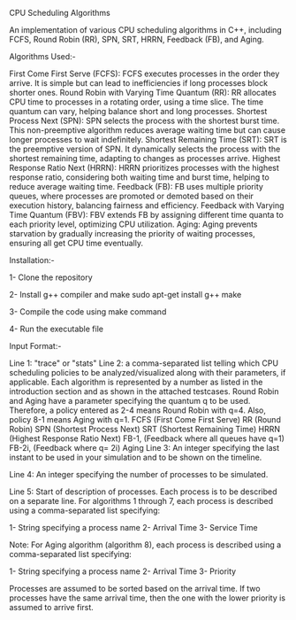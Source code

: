 CPU Scheduling Algorithms

An implementation of various CPU scheduling algorithms in C++, including FCFS, Round Robin (RR), SPN, SRT, HRRN, Feedback (FB), and Aging.



Algorithms Used:-

First Come First Serve (FCFS):
FCFS executes processes in the order they arrive. It is simple but can lead to inefficiencies if long processes block shorter ones.
Round Robin with Varying Time Quantum (RR):
RR allocates CPU time to processes in a rotating order, using a time slice. The time quantum can vary, helping balance short and long processes.
Shortest Process Next (SPN):
SPN selects the process with the shortest burst time. This non-preemptive algorithm reduces average waiting time but can cause longer processes to wait indefinitely.
Shortest Remaining Time (SRT):
SRT is the preemptive version of SPN. It dynamically selects the process with the shortest remaining time, adapting to changes as processes arrive.
Highest Response Ratio Next (HRRN):
HRRN prioritizes processes with the highest response ratio, considering both waiting time and burst time, helping to reduce average waiting time.
Feedback (FB):
FB uses multiple priority queues, where processes are promoted or demoted based on their execution history, balancing fairness and efficiency.
Feedback with Varying Time Quantum (FBV):
FBV extends FB by assigning different time quanta to each priority level, optimizing CPU utilization.
Aging:
Aging prevents starvation by gradually increasing the priority of waiting processes, ensuring all get CPU time eventually.



Installation:-

1- Clone the repository

2- Install g++ compiler and make
sudo apt-get install g++ make

3- Compile the code using make command

4- Run the executable file


Input Format:-

Line 1: "trace" or "stats"
Line 2: a comma-separated list telling which CPU scheduling policies to be analyzed/visualized along with their parameters, if applicable. Each algorithm is represented by a number as listed in the introduction section and as shown in the attached testcases. Round Robin and Aging have a parameter specifying the quantum q to be used. Therefore, a policy entered as 2-4 means Round Robin with q=4. Also, policy 8-1 means Aging with q=1.
FCFS (First Come First Serve)
RR (Round Robin)
SPN (Shortest Process Next)
SRT (Shortest Remaining Time)
HRRN (Highest Response Ratio Next)
FB-1, (Feedback where all queues have q=1)
FB-2i, (Feedback where q= 2i)
Aging
Line 3: An integer specifying the last instant to be used in your simulation and to be shown on the timeline.

Line 4: An integer specifying the number of processes to be simulated.

Line 5: Start of description of processes. Each process is to be described on a separate line. For algorithms 1 through 7, each process is described using a comma-separated list specifying:

1- String specifying a process name
2- Arrival Time
3- Service Time

Note: For Aging algorithm (algorithm 8), each process is described using a comma-separated list specifying:

1- String specifying a process name
2- Arrival Time
3- Priority

Processes are assumed to be sorted based on the arrival time. If two processes have the same arrival time, then the one with the lower priority is assumed to arrive first.
